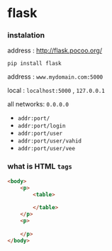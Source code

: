 # flask 


### instalation 

address : http://flask.pocoo.org/

```shell
pip install flask
```

address : `www.mydomain.com:5000`

local : `localhost:5000` , `127.0.0.1`

all networks:  `0.0.0.0`


* `addr:port/`
* `addr:port/login`
* `addr:port/user` 
* `addr:port/user/vahid`
* `addr:port/user/vee`



### what is HTML `tags`

```html
<body>
    <p>
        <table>
            
        </table>
    </p>
    <p>
        
    </p>
</body>
```
